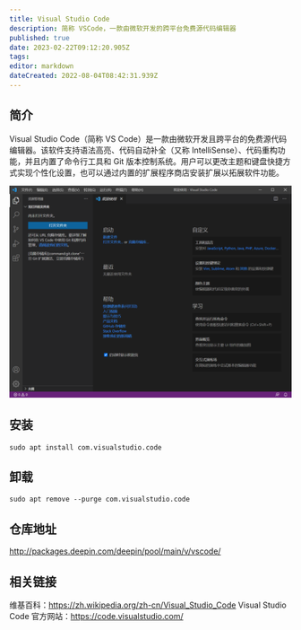 ```yaml
---
title: Visual Studio Code
description: 简称 VSCode，一款由微软开发的跨平台免费源代码编辑器
published: true
date: 2023-02-22T09:12:20.905Z
tags: 
editor: markdown
dateCreated: 2022-08-04T08:42:31.939Z
---
```


## 简介
Visual Studio Code（简称 VS Code）是一款由微软开发且跨平台的免费源代码编辑器。该软件支持语法高亮、代码自动补全（又称 IntelliSense）、代码重构功能，并且内置了命令行工具和 Git 版本控制系统。用户可以更改主题和键盘快捷方式实现个性化设置，也可以通过内置的扩展程序商店安装扩展以拓展软件功能。

![microsoft_visual_studio_code_1.53.2_zh_cn.png](/microsoft_visual_studio_code_1.53.2_zh_cn.png)
## 安装
```
sudo apt install com.visualstudio.code
```

## 卸载
```
sudo apt remove --purge com.visualstudio.code
```

## 仓库地址
http://packages.deepin.com/deepin/pool/main/v/vscode/

## 相关链接
维基百科：https://zh.wikipedia.org/zh-cn/Visual_Studio_Code
Visual Studio Code 官方网站：https://code.visualstudio.com/